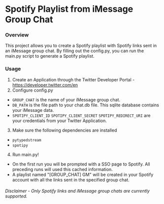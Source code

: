 # Spotify Playlist from iMessage Group Chat

### Overview
This project allows you to create a Spotify playlist with Spotify links sent in an iMessage group chat.
By filling out the config.py, you can run the main.py script to generate a Spotify playlist.

### Usage
1. Create an Application through the Twitter Developer Portal - https://developer.twitter.com/en
2. Configure config.py
  - `GROUP_CHAT` is the name of your iMessage group chat.
  - `DB_PATH` is the file path to your chat.db file. This sqlite database contains your iMessage data.
  - `SPOTIPY_CLIENT_ID` `SPOTIPY_CLIENT_SECRET` `SPOTIPY_REDIRECT_URI` are your credentials from your Twitter Application.
3. Make sure the following dependencies are installed
  - `pytypedstream`
  - `spotipy`
4. Run main.py!
  - On the first run you will be prompted with a SSO page to Spotify. All preceding runs will used this cached information.
  - A playlist named "[GROUP_CHAT] GM" will be created in your Spotify account with all the links sent in the specified group chat.


###### Disclaimer - Only Spotify links and iMessage group chats are currently supported.
